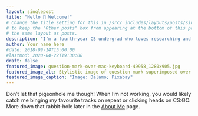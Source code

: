 ```yaml
---
layout: singlepost
title: "Hello 👋 Welcome!"
# Change the title setting for this in /src/_includes/layouts/posts/singlepostherofit.njk
# to keep the "Other posts" box from appearing at the bottom of this page, since it uses 
# the same layout as posts.
description: "I’m a fourth-year CS undergrad who loves researching and building computer vision models"
author: Your name here
#date: 2018-09-14T15:00:00
#lastmod: 2020-04-22T19:30:00
draft: false
featured_image: question-mark-over-mac-keyboard-49958_1280x905.jpg
featured_image_alt: Stylistic image of question mark superimposed over computer keyboard
featured_image_caption: "Image: Dalamo; Pixabay"
---
```


Don’t let that pigeonhole me though! When I’m not working, you would likely catch me binging my favourite tracks on repeat or clicking heads on CS:GO. More down that rabbit-hole later in the <a href="https://adty.vercel.app/about/">About Me</a> page. 

